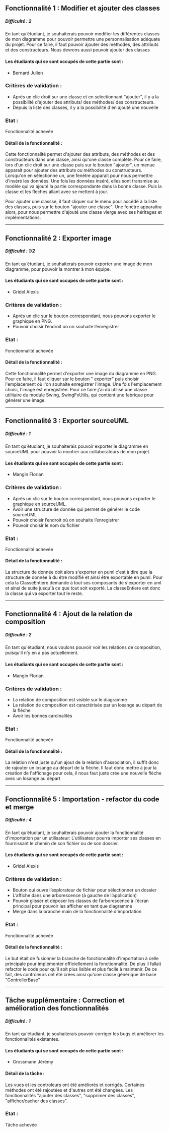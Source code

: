 ## Fonctionnalité 1 : Modifier et ajouter des classes

##### Difficulté : 2

En tant qu’étudiant, je souhaiterais pouvoir modifier les différentes classes de mon
diagramme pour pouvoir permettre une personnalisation adéquate du projet. Pour ce
faire, il faut pouvoir ajouter des méthodes, des attributs et des constructeurs.
Nous devrons aussi pouvoir ajouter des classes

#### Les étudiants qui se sont occupés de cette partie sont :

- Bernard Julien

### Critères de validation :

- Après un clic droit sur une classe et en selectionnant "ajouter", il y a la possibilité d'ajouter des attributs/ des
  méthodes/ des constructeurs.
- Depuis la liste des classes, il y a la possibilité d'en ajouté une nouvelle

### Etat :

Fonctionnalité achevée

#### Détail de la fonctionnalité :

Cette fonctionnalité permet d'ajouter des attributs, des méthodes et des constructeurs dans une classe, ainsi qu'une
classe complète.
Pour ce faire, lors d'un clic droit sur une classe puis sur le bouton "ajouter", un menue
apparait pour ajouter des attributs ou méthodes ou constructeurs. Lorsqu'on en sélectionne un,
une fenètre apparait pour nous permettre d'inséré les données. Une fois les données inséré, elles sont transmise au
modèle
qui va ajouté la partie correspondante dans la bonne classe. Puis la classe et les fleches allant avec se mettent à
jour.

Pour ajouter une classse, il faut cliquer sur le menu pour accédé à la liste des classes, puis sur le bouton "ajouter
une classe".
Une fenètre apparaitra alors, pour nous permettre d'ajouté une classe vierge avec ses héritages et implémentations.

---

## Fonctionnalité 2 : Exporter image

##### Difficulté : 1/2

En tant qu’étudiant, je souhaiterais pouvoir exporter une image de mon diagramme, pour pouvoir la montrer à mon équipe.

#### Les étudiants qui se sont occupés de cette partie sont :

- Gridel Alexis

### Critères de validation :

- Après un clic sur le bouton correspondant, nous pouvons exporter le graphique en PNG.
- Pouvoir choisir l’endroit où on souhaite l’enregistrer

### Etat :

Fonctionnalité achevée

#### Détail de la fonctionnalité :

Cette fonctionnalité permet d'exporter une image du diagramme en PNG. Pour ce faire, il faut cliquer sur le bouton "
exporter" puis choisir l'emplacement où l'on souhaite enregistrer l'image. Une fois l'emplacement choisi, l'image est
enregistrée. Pour ce faire j'ai dû utilisé une classe utilitaire du module Swing, SwingFxUtils, qui contient une
fabrique pour générer une image.

---

## Fonctionnalité 3 : Exporter sourceUML

##### Difficulté : 1

En tant qu’étudiant, je souhaiterais pouvoir exporter le diagramme en sourceUML pour pouvoir la montrer aux
collaborateurs de mon projet.

#### Les étudiants qui se sont occupés de cette partie sont :

- Mangin Florian

### Critères de validation :

- Après un clic sur le bouton correspondant, nous pouvons exporter le graphique en sourceUML.
- Avoir une structure de donnée qui permet de générer le code sourceUML
- Pouvoir choisir l’endroit où on souhaite l’enregistrer
- Pouvoir choisir le nom du fichier

### Etat :

Fonctionnalité achevée

#### Détail de la fonctionnalité :

La structure de donnée doit alors s'exporter en puml c'est à dire que la structure de donnée à du être modifié et ainsi
être exportable en puml.
Pour cela la ClasseEntiere demande à tout ses composants de s'exporter en uml et ainsi de suite jusqu'à ce que tout soit
exporté.
La classeEntiere est donc la classe qui va exporter tout le reste.

---

## Fonctionnalité 4 : Ajout de la relation de composition

##### Difficulté : 2

En tant qu'étudiant, nous voulons pouvoir voir les relations de composition, puisqu'il n'y en a pas actuellement.

#### Les étudiants qui se sont occupés de cette partie sont :

- Mangin Florian

### Critères de validation :

- La relation de composition est visible sur le diagramme
- La relation de composition est caractérisée par un losange au départ de la flèche
- Avoir les bonnes cardinalités

### Etat :

Fonctionnalité achevée

#### Détail de la fonctionnalité :

La relation n'est juste qu'un ajout de la relation d'association, il suffit donc de rajouter un losange au départ de la
flèche.
Il faut donc mettre à jour la création de l'affichage pour cela, il nous faut juste crée une nouvelle flèche avec un
losange au départ

---

## Fonctionnalité 5 : Importation - refactor du code et merge

##### Difficulté : 4

En tant qu’étudiant, je souhaiterais pouvoir ajouter la fonctionnalité d'importation par un utilisateur:
L'utilisateur pourra importer ses classes en fournissant le chemin de son fichier ou de son dossier.

#### Les étudiants qui se sont occupés de cette partie sont :

- Gridel Alexis

### Critères de validation :

- Bouton qui ouvre l’explorateur de fichier pour sélectionner un dossier
- L’affiche dans une arborescence (à gauche de l’application)
- Pouvoir glisser et déposer les classes de l’arborescence à l'écran principal pour pouvoir les afficher en tant que
  diagramme
- Merge dans la branche main de la fonctionnalité d'importation

### Etat :

Fonctionnalité achevée

#### Détail de la fonctionnalité :

Le but était de fusionner la branche de fonctionnalité d'importation à celle principale pour implémenter officiellement
la fonctionnalité.
De plus il fallait refactor le code pour qu'il soit plus lisible et plus facile à maintenir. De ce fait, des controleurs
ont été crées ainsi qu'une classe générique de base "ControllerBase<T>"



---

## Tâche supplémentaire : Correction et amélioration des fonctionnalités

##### Difficulté : 1

En tant qu'étudiant, je souhaiterais pouvoir corriger les bugs et améliorer les fonctionnalités existantes.

#### Les étudiants qui se sont occupés de cette partie sont :

- Grossmann Jérémy

#### Détail de la tâche :

Les vues et les controleurs ont été améliorés et corrigés. Certaines méthodes ont été rajoutées et d'autres ont été changées. 
Les fonctionnalités "ajouter des classes", "supprimer des classes", "afficher/cacher des classes". 


### Etat :

Tâche achevée


